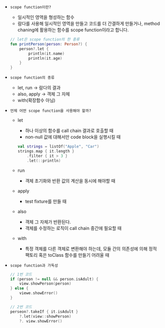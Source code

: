 - `scope function이란?`
    - 일시적인 영역을 형성하는 함수
    - 람다를 사용해 일시적인 영역을 만들고 코드를 더 간결하게 만들거나, method chaning에 활용하는 함수를 scope function이라고 합니다.
    
    ```kotlin
    // let은 scope function의 한 종류
    fun printPerson(person: Person?) {
    	person?.let {
    		println(it.name)
    		println(it.age)
    	}
    }
    ```
    
- `scope function의 종류`
    - let, run → 람다의 결과
    - also, apply → 객체 그 자체
    - with(확장함수 아님)
- `언제 어떤 scope function을 사용해야 할까?`
    - let
        - 하나 이상의 함수를 call chain 결과로 호출할 때
        - non-null 값에 대해서만 code block을 실행시킬 때
        
        ```kotlin
        val strings = listOf("Apple", "Car")
        strings.map { it.length }
        	.filter { it > 3 }
        	.let(::println)
        ```
        
    - run
        - 객체 초기화와 반환 값의 계산을 동시에 해야할 때
    - apply
        - test fixture를 만들 때
    - also
        - 객체 그 자체가 반환된다.
        - 객체를 수정하는 로직이 call chain 중간에 필요할 때
    - with
        - 특정 객체를 다른 객체로 변환해야 하는데, 모듈 간의 의존성에 의해 정적 팩토리 혹은 toClass 함수를 만들기 어려울 때
- `scope function과 가독성`
    
    ```kotlin
    // 1번 코드
    if (person != null && person.isAdult) {
    	view.showPerson(person)
    } else {
    	viewe.showError()
    }
    
    // 2번 코드
    perseon?.takeIf { it.isAdult }
    	?.let(view::showPerson)
    	?. view.showError()
    ```
